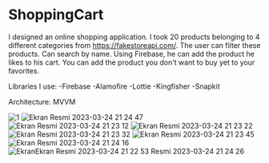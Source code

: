 # ShoppingCart

I designed an online shopping application. I took 20 products belonging to 4 different categories from https://fakestoreapi.com/. The user can filter these products. Can search by name. Using Firebase, he can add the product he likes to his cart. You can add the product you don't want to buy yet to your favorites.

Libraries I use:
-Firebase
-Alamofire
-Lottie
-Kingfisher
-Snapkit

Architecture: MVVM

![1](https://user-images.githubusercontent.com/82399051/227609206-b54ccc80-dfa5-4537-94aa-97d5dfdc5271.png)
![Ekran Resmi 2023-03-24 21 24 47](https://user-images.githubusercontent.com/82399051/227609399-40e82f26-b394-46bb-96c1-602b7d18b075.png)
![Ekran Resmi 2023-03-24 21 23 12](https://user-images.githubusercontent.com/82399051/227609414-8bf41983-5152-413a-92e6-d08a4e9944f5.png)
![Ekran Resmi 2023-03-24 21 23 22](https://user-images.githubusercontent.com/82399051/227609432-79716062-b88e-456a-870e-c8ed7916e8d3.png)
![Ekran Resmi 2023-03-24 21 23 32](https://user-images.githubusercontent.com/82399051/227609443-5e2a5c84-a55a-440d-8429-5266619c74fb.png)
![Ekran Resmi 2023-03-24 21 23 45](https://user-images.githubusercontent.com/82399051/227609470-4fa1660a-ea49-45ea-92b7-19a754459cd2.png)
![Ekran Resmi 2023-03-24 21 24 16](https://user-images.githubusercontent.com/82399051/227609481-b0691a06-c9b6-4843-b427-f86f0afd167f.png)
![Ekran![Ekran Resmi 2023-03-24 21 22 53](https://user-images.githubusercontent.com/82399051/227609505-838808f6-1157-4682-b9c1-f1344bfe1e99.png)
 Resmi 2023-03-24 21 24 26](https://user-images.githubusercontent.com/82399051/227609490-7180abe5-1dd2-497a-9534-1d6f7314c3fa.png)
